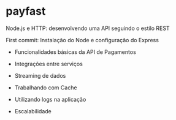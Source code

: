 # payfast

Node.js e HTTP: desenvolvendo uma API seguindo o estilo REST 

First commit: Instalação do Node e configuração do Express

- Funcionalidades básicas da API de Pagamentos

- Integrações entre serviços
			
- Streaming de dados
			
- Trabalhando com Cache
			
- Utilizando logs na aplicação
			
- Escalabilidade
